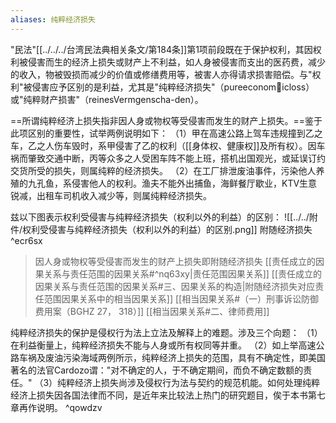 ```yaml
---
aliases: 纯粹经济损失
---
```

"民法"[[../../../台湾民法典相关条文/第184条]]第1项前段既在于保护权利，其因权利被侵害而生的经济上损失或财产上不利益，如人身被侵害而支出的医药费，减少的收入，物被毁损而减少的价值或修缮费用等，被害人亦得请求损害赔偿。与"权利"被侵害应予区别的是利益，尤其是"纯粹经济损失"（pureeconomicloss）或"纯粹财产损害"（reinesVermgenscha-den）。

==所谓纯粹经济上损失指非因人身或物权等受侵害而发生的财产上损失。==鉴于此项区别的重要性，试举两例说明如下：
（1）甲在高速公路上驾车违规撞到乙之车，乙之人伤车毁时，系甲侵害了乙的权利（[[身体权、健康权]]及所有权）。因车祸而肇致交通中断，丙等众多之人受困车阵不能上班，搭机出国观光，或延误订约交货所受的损失，则属纯粹的经济损失。
（2）在工厂排泄废油事件，污染他人养殖的九孔鱼，系侵害他人的权利。渔夫不能外出捕鱼，海鲜餐厅歇业，KTV生意锐减，出租车司机收入减少等，则属纯粹经济损失。

兹以下图表示权利受侵害与纯粹经济损失（权利以外的利益）的区别：
![[../../附件/权利受侵害与纯粹经济损失（权利以外的利益）的区别.png]]
附随经济损失 ^ecr6sx
>因人身或物权等受侵害而发生的财产上损失即附随经济损失
>[[责任成立的因果关系与责任范围的因果关系#^nq63xy|责任范围因果关系]]
> [[责任成立的因果关系与责任范围的因果关系#三、因果关系的构造|附随经济损失对应责任范围因果关系中的相当因果关系]] 
>  [[相当因果关系#（一）刑事诉讼防御费用案（BGHZ 27， 318）]]
>   [[相当因果关系#二、律师费用]]

纯粹经济损失的保护是侵权行为法上立法及解释上的难题。涉及三个向题：
（1）在利益衡量上，纯粹经济损失不能与人身或所有权同等并重。
（2）如上举高速公路车祸及废油污染海域两例所示，纯粹经济上损失的范围，具有不确定性，即美国著名的法官Cardozo谓："对不确定的人，于不确定期间，而负不确定数额的责任。"
（3）纯粹经济上损失尚涉及侵权行为法与契约的规范机能。如何处理纯粹经济上损失因各国法律而不同，是近年来比较法上热门的研究题目，俟于本书第七章再作说明。 ^qowdzv